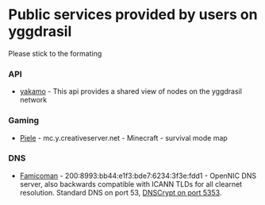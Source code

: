 # Public services provided by users on yggdrasil

Please stick to the formating   

### API

- [yakamo](http://y.yakamo.org#api) - This api provides a shared view of nodes on the yggdrasil network  

### Gaming

- [Piele](http://y.yakamo.org#minecraft) - mc.y.creativeserver.net - Minecraft - survival mode map  

### DNS

- [Famicoman](https://phillymesh.net) - 200:8993:bb44:e1f3:bde7:6234:3f3e:fdd1  - OpenNIC DNS server, also backwards compatible with ICANN TLDs for all clearnet resolution. Standard DNS on port 53, [DNSCrypt on port 5353](https://servers.opennicproject.org/edit.php?srv=ns7.nh.nl.dns.opennic.glue).
